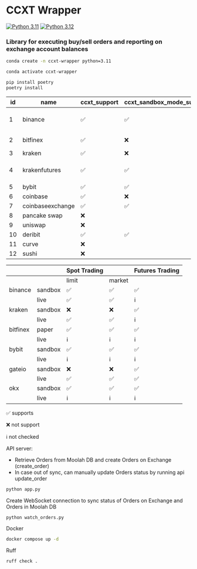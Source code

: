 # CCXT Wrapper
[![Python 3.11](https://img.shields.io/badge/python-3.11-blue.svg)](https://www.python.org/downloads/release/python-311/)
[![Python 3.12](https://img.shields.io/badge/python-3.12-blue.svg)](https://www.python.org/downloads/release/python-312/)

### Library for executing buy/sell orders and reporting on exchange account balances


```bash
conda create -n ccxt-wrapper python=3.11
```

```bash
conda activate ccxt-wrapper
```

```bash
pip install poetry
poetry install
```

| id | name             | ccxt_support | ccxt_sandbox_mode_support | ccxt_pro_support           | implemented                     |
|----|------------------|--------------|---------------------------|----------------------------|---------------------------------|
| 1  | binance          | ✅            | ✅                         | ✅                          | binance-spot (limit, market)    |
| 2  | bitfinex         | ✅            | ❌                         | ✅(not support watchOrders) |                                 |
| 3  | kraken           | ✅            | ❌                         | ✅                          |                                 |
| 4  | krakenfutures    | ✅            | ✅                         | ✅                          | kraken-futures (limit, market)  |
| 5  | bybit            | ✅            | ✅                         | ✅                          |                                 |
| 6  | coinbase         | ✅            | ❌                         | ✅                          |                                 |
| 7  | coinbaseexchange | ✅            | ✅                         | ✅                          |                                 |
| 8  | pancake swap     | ❌            |                           |                            |                                 |
| 9  | uniswap          | ❌            |                           |                            |                                 |
| 10 | deribit          | ✅            | ✅                         | ✅                          |                                 |
| 11 | curve            | ❌            |                           |                            |                                 |
| 12 | sushi            | ❌            |                           |                            |                                 |

|         |         | Spot Trading |        | Futures Trading  |
|---------|---------|--------------|--------|------------------|
|         |         | limit        | market |                  |
| binance | sandbox | ✅            | ✅      | ✅                |
|         | live    | ✅           | ✅     | ℹ️               |
| kraken  | sandbox | ❌            | ❌      | ✅                |
|         | live    | ✅           | ✅     | ℹ️               |
| bitfinex| paper   | ✅            | ✅      | ✅                |
|         | live    | ℹ️           | ℹ️     | ℹ️               |
| bybit   | sandbox | ✅            | ✅      | ✅                |
|         | live    | ℹ️           | ℹ️     | ℹ️               |
| gateio  | sandbox | ❌            | ❌      | ✅                |
|         | live    | ✅           | ✅     | ✅               |
| okx     | sandbox | ✅            | ✅      | ✅                |
|         | live    | ℹ️           | ℹ️     | ℹ️               |

✅	supports

❌	not support

ℹ️	not checked

API server: 
- Retrieve Orders from Moolah DB and create Orders on Exchange (create_order)
- In case out of sync, can manually update Orders status by running api update_order

```bash
python app.py
```


Create WebSocket connection to sync status of Orders on Exchange and Orders in Moolah DB 
```bash
python watch_orders.py
```

Docker
```bash
docker compose up -d
```

Ruff
```bash
ruff check .
```
